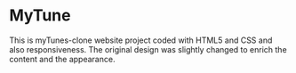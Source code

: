 # MyTune
This is myTunes-clone website project coded with HTML5 and CSS and also responsiveness. The original design was slightly changed to enrich the content and the appearance.
